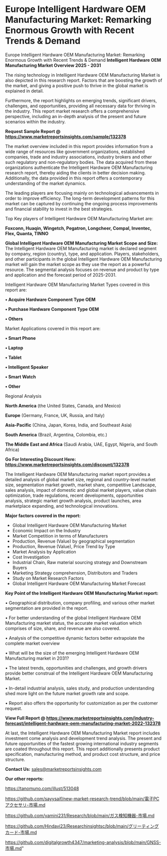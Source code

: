 # Europe Intelligent Hardware OEM Manufacturing Market: Remarking Enormous Growth with Recent Trends & Demand
Europe Intelligent Hardware OEM Manufacturing Market: Remarking Enormous Growth with Recent Trends & Demand
<Strong> Intelligent Hardware OEM Manufacturing Market Overview 2025 - 2031</strong>

The rising technology in Intelligent Hardware OEM Manufacturing Market is also depicted in this research report. Factors that are boosting the growth of the market, and giving a positive push to thrive in the global market is explained in detail.

Furthermore, the report highlights on emerging trends, significant drivers, challenges, and opportunities, providing all necessary data for thriving in the industry. This report market research offers a comprehensive perspective, including an in-depth analysis of the present and future scenarios within the industry.

<strong>Request Sample Report @ <a href=https://www.marketreportsinsights.com/sample/132378>https://www.marketreportsinsights.com/sample/132378</a></strong>

The market overview included in this report provides information from a wide range of resources like government organizations, established companies, trade and industry associations, industry brokers and other such regulatory and non-regulatory bodies. The data acquired from these organizations authenticate the Intelligent Hardware OEM Manufacturing research report, thereby aiding the clients in better decision making. Additionally, the data provided in this report offers a contemporary understanding of the market dynamics.

The leading players are focusing mainly on technological advancements in order to improve efficiency. The long-term development patterns for this market can be captured by continuing the ongoing process improvements and financial stability to invest in the best strategies.

Top Key players of Intelligent Hardware OEM Manufacturing Market are:

<strong>Foxconn, Huaqin, Wingetch, Pegatron, Longcheer, Compal, Inventec, Flex, Quanta, TINNO</strong>

<strong><b>Global Intelligent Hardware OEM Manufacturing Market Scope and Size:</b></strong>
The Intelligent Hardware OEM Manufacturing market is declared segment by company, region (country), type, and application. Players, stakeholders, and other participants in the global Intelligent Hardware OEM Manufacturing market will gain the market scope as they use the report as a powerful resource. The segmental analysis focuses on revenue and product by type and application and the forecast period of 2025-2031.

Intelligent Hardware OEM Manufacturing Market Types covered in this report are:

<strong>• Acquire Hardware Component Type OEM

• Purchase Hardware Component Type OEM

• Others</strong>

Market Applications covered in this report are:

<strong>• Smart Phone

• Laptop

• Tablet

• Intelligent Speaker

• Smart Watch

• Other</strong> 

Regional Analysis

<strong>North America</strong> (the United States, Canada, and Mexico)

<strong>Europe</strong> (Germany, France, UK, Russia, and Italy)

<strong>Asia-Pacific</strong> (China, Japan, Korea, India, and Southeast Asia)

<strong>South America</strong> (Brazil, Argentina, Colombia, etc.)

<strong>The Middle East and Africa</strong> (Saudi Arabia, UAE, Egypt, Nigeria, and South Africa)

<strong>Go For Interesting Discount Here: <a href=https://www.marketreportsinsights.com/discount/132378>https://www.marketreportsinsights.com/discount/132378</a></strong>

The Intelligent Hardware OEM Manufacturing market report provides a detailed analysis of global market size, regional and country-level market size, segmentation market growth, market share, competitive Landscape, sales analysis, impact of domestic and global market players, value chain optimization, trade regulations, recent developments, opportunities analysis, strategic market growth analysis, product launches, area marketplace expanding, and technological innovations.

<strong><b>Major factors covered in the report:</b></strong>
<ul>
  <li>Global Intelligent Hardware OEM Manufacturing Market </li>
  <li>Economic Impact on the Industry</li>
  <li>Market Competition in terms of Manufacturers</li>
  <li>Production, Revenue (Value) by geographical segmentation</li>
  <li>Production, Revenue (Value), Price Trend by Type</li>
  <li>Market Analysis by Application</li>
  <li>Cost Investigation</li>
  <li>Industrial Chain, Raw material sourcing strategy and Downstream Buyers</li>
  <li>Marketing Strategy comprehension, Distributors and Traders</li>
  <li>Study on Market Research Factors</li>
  <li>Global Intelligent Hardware OEM Manufacturing Market Forecast</li>
</ul>

<strong><b>Key Point of the Intelligent Hardware OEM Manufacturing Market report:</b></strong>

• Geographical distribution, company profiling, and various other market segmentation are provided in the report.

• For better understanding of the global Intelligent Hardware OEM Manufacturing market status, the accurate market valuation which comprises of size, share, and revenue are also covered.

• Analysis of the competitive dynamic factors better extrapolate the complete market overview

• What will be the size of the emerging Intelligent Hardware OEM Manufacturing market in 2031?

• The latest trends, opportunities and challenges, and growth drivers provide better construal of the Intelligent Hardware OEM Manufacturing Market.

• In-detail industrial analysis, sales study, and production understanding shed more light on the future market growth rate and scope.

• Report also offers the opportunity for customization as per the customer request.

<strong><b>View Full Report @ <a href=https://www.marketreportsinsights.com/industry-forecast/intelligent-hardware-oem-manufacturing-market-2022-132378>https://www.marketreportsinsights.com/industry-forecast/intelligent-hardware-oem-manufacturing-market-2022-132378</a></b></strong>


At last, the Intelligent Hardware OEM Manufacturing Market report includes investment come analysis and development trend analysis. The present and future opportunities of the fastest growing international industry segments are coated throughout this report. This report additionally presents product specification, manufacturing method, and product cost structure, and price structure.

<strong>Contact Us:</strong>
sales@marketreportsinsights.com

<strong>Our other reports:</strong>

<a href=https://tanomuno.com/illust/513048>https://tanomuno.com/illust/513048</a>

<a href=https://github.com/sayysaif/new-market-research-trend/blob/main/電子PCアクセサリ-市場.md>https://github.com/sayysaif/new-market-research-trend/blob/main/電子PCアクセサリ-市場.md</a>

<a href=https://github.com/yamini231/Research/blob/main/ガス検知機器-市場.md>https://github.com/yamini231/Research/blob/main/ガス検知機器-市場.md</a>

<a href=https://github.com/Hindavi23/Researchinsightsc/blob/main/グリーティングカード-市場.md>https://github.com/Hindavi23/Researchinsightsc/blob/main/グリーティングカード-市場.md</a>

<a href=https://github.com/digitalgrowth4347/marketing-analysis/blob/main/GNSS-市場.md>https://github.com/digitalgrowth4347/marketing-analysis/blob/main/GNSS-市場.md</a>"
